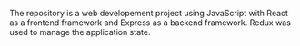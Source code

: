 The repository is a web developement project using JavaScript with React as a frontend framework and Express as a backend framework.
Redux was used to manage the application state.

